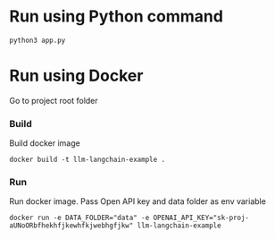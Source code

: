 # Run using Python command
```
python3 app.py
```

# Run using Docker

Go to project root folder
### Build
Build docker image
```
docker build -t llm-langchain-example .
```

### Run
Run docker image. Pass Open API key and data folder as env variable
```
docker run -e DATA_FOLDER="data" -e OPENAI_API_KEY="sk-proj-aUNoORbfhekhfjkewhfkjwebhgfjkw" llm-langchain-example
```
